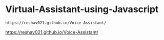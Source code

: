 # Virtual-Assistant-using-Javascript

```
https://reshav021.github.io/Voice-Assistant/
```

https://reshav021.github.io/Voice-Assistant/
